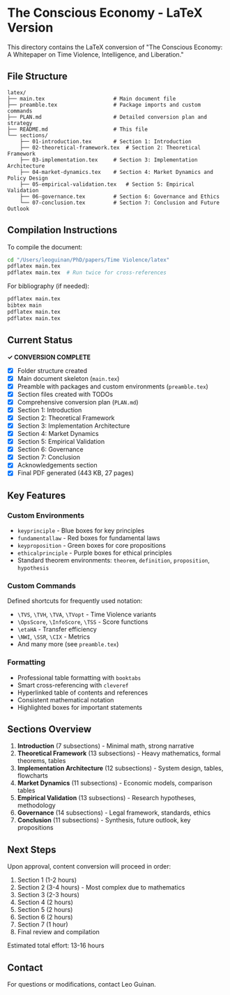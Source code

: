 # The Conscious Economy - LaTeX Version

This directory contains the LaTeX conversion of "The Conscious Economy: A Whitepaper on Time Violence, Intelligence, and Liberation."

## File Structure

```
latex/
├── main.tex                      # Main document file
├── preamble.tex                  # Package imports and custom commands
├── PLAN.md                       # Detailed conversion plan and strategy
├── README.md                     # This file
└── sections/
    ├── 01-introduction.tex       # Section 1: Introduction
    ├── 02-theoretical-framework.tex  # Section 2: Theoretical Framework
    ├── 03-implementation.tex     # Section 3: Implementation Architecture
    ├── 04-market-dynamics.tex    # Section 4: Market Dynamics and Policy Design
    ├── 05-empirical-validation.tex   # Section 5: Empirical Validation
    ├── 06-governance.tex         # Section 6: Governance and Ethics
    └── 07-conclusion.tex         # Section 7: Conclusion and Future Outlook
```

## Compilation Instructions

To compile the document:

```bash
cd "/Users/leoguinan/PhD/papers/Time Violence/latex"
pdflatex main.tex
pdflatex main.tex  # Run twice for cross-references
```

For bibliography (if needed):
```bash
pdflatex main.tex
bibtex main
pdflatex main.tex
pdflatex main.tex
```

## Current Status

**✓ CONVERSION COMPLETE**

- [x] Folder structure created
- [x] Main document skeleton (`main.tex`)
- [x] Preamble with packages and custom environments (`preamble.tex`)
- [x] Section files created with TODOs
- [x] Comprehensive conversion plan (`PLAN.md`)
- [x] Section 1: Introduction
- [x] Section 2: Theoretical Framework
- [x] Section 3: Implementation Architecture
- [x] Section 4: Market Dynamics
- [x] Section 5: Empirical Validation
- [x] Section 6: Governance
- [x] Section 7: Conclusion
- [x] Acknowledgements section
- [x] Final PDF generated (443 KB, 27 pages)

## Key Features

### Custom Environments
- `keyprinciple` - Blue boxes for key principles
- `fundamentallaw` - Red boxes for fundamental laws
- `keyproposition` - Green boxes for core propositions
- `ethicalprinciple` - Purple boxes for ethical principles
- Standard theorem environments: `theorem`, `definition`, `proposition`, `hypothesis`

### Custom Commands
Defined shortcuts for frequently used notation:
- `\TVS`, `\TVH`, `\TVA`, `\TVopt` - Time Violence variants
- `\OpsScore`, `\InfoScore`, `\TSS` - Score functions
- `\etaHA` - Transfer efficiency
- `\NWI`, `\SSR`, `\CIX` - Metrics
- And many more (see `preamble.tex`)

### Formatting
- Professional table formatting with `booktabs`
- Smart cross-referencing with `cleveref`
- Hyperlinked table of contents and references
- Consistent mathematical notation
- Highlighted boxes for important statements

## Sections Overview

1. **Introduction** (7 subsections) - Minimal math, strong narrative
2. **Theoretical Framework** (13 subsections) - Heavy mathematics, formal theorems, tables
3. **Implementation Architecture** (12 subsections) - System design, tables, flowcharts
4. **Market Dynamics** (11 subsections) - Economic models, comparison tables
5. **Empirical Validation** (13 subsections) - Research hypotheses, methodology
6. **Governance** (14 subsections) - Legal framework, standards, ethics
7. **Conclusion** (11 subsections) - Synthesis, future outlook, key propositions

## Next Steps

Upon approval, content conversion will proceed in order:
1. Section 1 (1-2 hours)
2. Section 2 (3-4 hours) - Most complex due to mathematics
3. Section 3 (2-3 hours)
4. Section 4 (2 hours)
5. Section 5 (2 hours)
6. Section 6 (2 hours)
7. Section 7 (1 hour)
8. Final review and compilation

Estimated total effort: 13-16 hours

## Contact

For questions or modifications, contact Leo Guinan.

